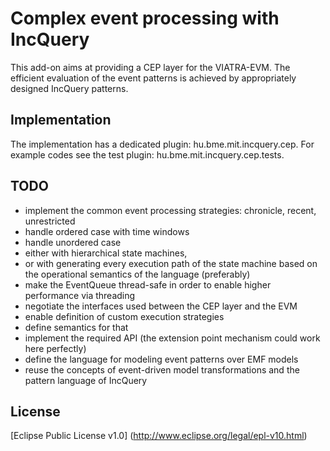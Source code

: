 Complex event processing with IncQuery
======================================

This add-on aims at providing a CEP layer for the VIATRA-EVM. The efficient evaluation of the event patterns is achieved by appropriately designed IncQuery patterns.

Implementation
--------------

The implementation has a dedicated plugin: hu.bme.mit.incquery.cep.
For example codes see the test plugin: hu.bme.mit.incquery.cep.tests.

TODO
----
* implement the common event processing strategies: chronicle, recent, unrestricted
* handle ordered case with time windows
* handle unordered case
 * either with hierarchical state machines,
 * or with generating every execution path of the state machine based on the operational semantics of the language (preferably)
* make the EventQueue thread-safe in order to enable higher performance via threading
* negotiate the interfaces used between the CEP layer and the EVM
* enable definition of custom execution strategies
 * define semantics for that
 * implement the required API (the extension point mechanism could work here perfectly)
* define the language for modeling event patterns over EMF models
 * reuse the concepts of event-driven model transformations and the pattern language of IncQuery


License
-------
[Eclipse Public License v1.0] (http://www.eclipse.org/legal/epl-v10.html)